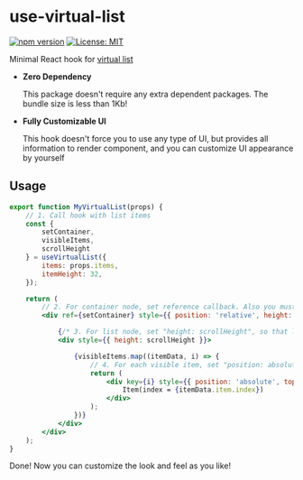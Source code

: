# use-virtual-list

[![npm version](https://badge.fury.io/js/use-virtual-list.svg)](https://badge.fury.io/js/use-virtual-list)
[![License: MIT](https://img.shields.io/badge/License-MIT-yellow.svg)](https://opensource.org/licenses/MIT)

Minimal React hook for [virtual list](https://weekend.dev/what-are-virtual-lists/)

- **Zero Dependency**
  
  This package doesn't require any extra dependent packages. The bundle size is less than 1Kb!

- **Fully Customizable UI**
  
  This hook doesn't force you to use any type of UI, but provides all information to render component, and you can customize UI appearance by yourself

## Usage

```jsx
export function MyVirtualList(props) {
    // 1. Call hook with list items
    const {
        setContainer,
        visibleItems,
        scrollHeight
    } = useVirtualList({
        items: props.items,
        itemHeight: 32,
    });

    return (
        // 2. For container node, set reference callback. Also you must set "overflow: auto" for its style 
        <div ref={setContainer} style={{ position: 'relative', height: 300, overflow: 'auto' }}>

            {/* 3. For list node, set "height: scrollHeight", so that list has appropriate scroll height */}
            <div style={{ height: scrollHeight }}>

                {visibleItems.map((itemData, i) => {
                    // 4. For each visible item, set "position: absolute, top: itemData.offsetTop"
                    return (
                        <div key={i} style={{ position: 'absolute', top: itemData.offsetTop, height: 32 }}>
                            Item(index = {itemData.item.index})
                        </div>
                    );
                })}
            </div>
        </div>
    );
}
```

Done! Now you can customize the look and feel as you like!
